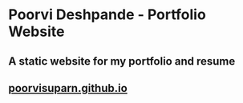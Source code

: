 # Poorvi Deshpande - Portfolio Website
<h2>A static website for my portfolio and resume</h2>
<h2><a href="https://poorvisuparn.github.io/Portfolio/" target="_blank">poorvisuparn.github.io</a></h2>


